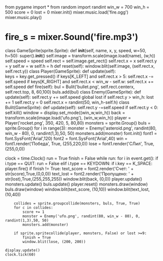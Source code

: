from pygame import *
from random import randint
win_w = 700
win_h = 500
score = 0
lost = 0
mixer.init()
mixer.music.load('fire.ogg')
mixer.music.play()
# fire_s = mixer.Sound('fire.mp3')
class GameSprite(sprite.Sprite):
    def __init__(self, name, x, y, speed, w=50, h=50):
        super().__init__()
        self.image = transform.scale(image.load(name), (w,h))
        self.speed = speed
        self.rect = self.image.get_rect()
        self.rect.x = x
        self.rect.y = y
        self.w = w
        self.h = h
    def reset(self):
        window.blit(self.image, (self.rect.x, self.rect.y))
class Player(GameSprite):
    def update(self):  
        keys = key.get_pressed()
        if keys[K_LEFT] and self.rect.x > 5:
            self.rect.x -= self.speed
        if keys[K_RIGHT] and self.rect.x < win_w - self.w:
            self.rect.x += self.speed
    def fire(self):
        bul = Bulit('bullet.png', self.rect.centerx, self.rect.top, 8, 60,100)
        buls.add(bul)
class Enemy(GameSprite):
    def update(self):
        self.rect.y += self.speed
        global lost
        if self.rect.y > win_h:
            lost += 1
            self.rect.y = 0
            self.rect.x = randint(50, win_h-self.h)
class Bulit(GameSprite):
    def update(self):
        self.rect.y -=self.speed
        if self.rect.y < 0:
            self.kill()
window = display.set_mode((win_w,win_h))
back = transform.scale(image.load('ufo.png'), (win_w,win_h))
player = Player('rocket.png', 350, 420, 5, 80,80)
monsters = sprite.Group()
buls = sprite.Group()
for i in range(3):
    monster = Enemy('asteroid.png', randint(80, win_w - 80), 0, randint(1,3),50, 50)
    monsters.add(monster)
font.init()
font1 = font.SysFont('Arial',120)
font2 = font.SysFont('Arial',40)
win = font1.render('Победа', True, (255,220,0))
lose = font1.render('СЛил', True, (255,0,0))

clock =  time.Clock()
run = True
finish = False
while run:
    for i in event.get():
        if i.type == QUIT:
            run = False
        elif i.type == KEYDOWN:
            if i.key == K_SPACE:
                player.fire()
    if finish != True:
        text_score = font2.render('Счет: ' + str(score),True,(0,0,0))
        text_lost = font2.render('Пропущено: ' + str(lost),True,(255,255,255))
        window.blit(back, (0,0))
        player.update()
        monsters.update()
        buls.update()
        player.reset()
        monsters.draw(window)
        buls.draw(window)
        window.blit(text_score, (10,10))
        window.blit(text_lost, (10,40))

        collides = sprite.groupcollide(monsters, buls, True, True)
        for c in collides:
            score += 1
            monster = Enemy('ufo.png', randint(80, win_w - 80), 0, randint(1,3),50, 50)
            monsters.add(monster)

        if sprite.spritecollide(player, monsters, False) or lost >=9:
            finish = True
            window.blit(lose, (200, 200))
            
    display.update()
    clock.tick(60)


